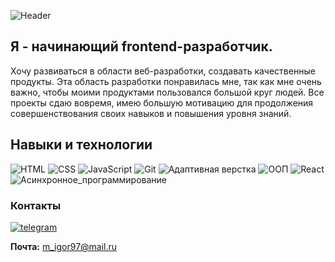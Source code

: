 ![Header](https://movies.legend1796.nomoredomains.icu/)

## Я - начинающий frontend-разработчик.
Хочу развиваться в области веб-разработки, создавать качественные продукты. Эта область разработки понравилась мне, так как мне очень важно, чтобы моими продуктами пользовался большой круг людей. Все проекты сдаю вовремя, имею большую мотивацию для продолжения совершенствования своих навыков и повышения уровня знаний.

## Навыки и технологии

![HTML](https://img.shields.io/badge/-HTML-7109AA)
![CSS](https://img.shields.io/badge/-CSS-2C17B0)
![JavaScript](https://img.shields.io/badge/-JavaScript-FEDF00)
![Git](https://img.shields.io/badge/-Git-8EEA00)
![Адаптивная верстка](https://img.shields.io/badge/-Адаптивная_верстка-019898)
![ООП](https://img.shields.io/badge/-ООП-FE5F00)
![React](https://img.shields.io/badge/-React-A50022)
![Асинхронное_программирование](https://img.shields.io/badge/-Асинхронное_программирование-009898)

### Контакты

[![telegram](https://img.shields.io/badge/-@telegram-2C17B0?style=for-the-badge&logo=telegram)](https://t.me/Manukhov)

**Почта:** m_igor97@mail.ru